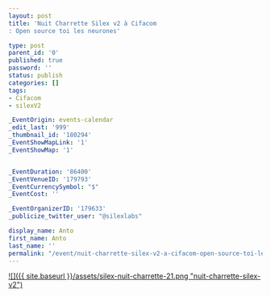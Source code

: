 ```yaml
---
layout: post
title: 'Nuit Charrette Silex v2 à Cifacom
: Open source toi les neurones'

type: post
parent_id: '0'
published: true
password: ''
status: publish
categories: []
tags:
- Cifacom
- silexV2

_EventOrigin: events-calendar
_edit_last: '999'
_thumbnail_id: '180294'
_EventShowMapLink: '1'
_EventShowMap: '1'


_EventDuration: '86400'
_EventVenueID: '179793'
_EventCurrencySymbol: "$"
_EventCost: ''

_EventOrganizerID: '179633'
_publicize_twitter_user: "@silexlabs"

display_name: Anto
first_name: Anto
last_name: ''
permalink: "/event/nuit-charrette-silex-v2-a-cifacom-open-source-toi-les-neurones-et-rejoins-nous-pour-faire-des-etincelles-avec-silex/"
---
```


[![]({{ site.baseurl }}/assets/silex-nuit-charrette-21.png "nuit-charrette-silex-v2")](https://www.silexlabs.org/180269/the-blog/nuit-charrette-silex-v2-open-source-toi-les-neurones-et-rejoins-nous-pour-faire-des-etincelles-avec-silex/)

